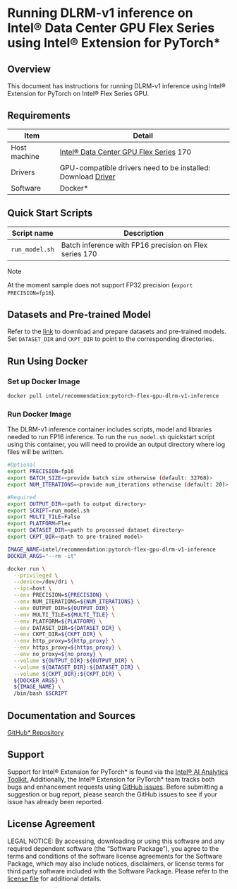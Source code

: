 # Running DLRM-v1 inference on Intel® Data Center GPU Flex Series using Intel® Extension for PyTorch*

## Overview

This document has instructions for running DLRM-v1 inference using Intel® Extension for PyTorch on Intel® Flex Series GPU.

## Requirements
| Item | Detail |
| ------ | ------- |
| Host machine  | [Intel® Data Center GPU Flex Series](https://ark.intel.com/content/www/us/en/ark/products/series/230021/intel-data-center-gpu-flex-series.html) 170  |
| Drivers | GPU-compatible drivers need to be installed: Download [Driver](https://dgpu-docs.intel.com/driver/installation.html) |
| Software | Docker* |

## Quick Start Scripts

| Script name | Description |
|-------------|-------------|
| `run_model.sh` | Batch inference with FP16 precision on Flex series 170 |

> [!NOTE]
> At the moment sample does not support FP32 precision (`export PRECISION=fp16`).

## Datasets and Pre-trained Model

Refer to the [link](README.md#prepare-dataset) to download and prepare datasets and pre-trained models. Set `DATASET_DIR` and `CKPT_DIR` to point to the corresponding directories. 

## Run Using Docker

### Set up Docker Image

```bash
docker pull intel/recommendation:pytorch-flex-gpu-dlrm-v1-inference
```
### Run Docker Image
The DLRM-v1 inference container includes scripts, model and libraries needed to run FP16 inference. To run the `run_model.sh` quickstart script using this container, you will need to provide an output directory where log files will be written.

```bash
#Optional
export PRECISION=fp16
export BATCH_SIZE=<provide batch size otherwise (default: 32768)>
export NUM_ITERATIONS=<provide num_iterations otherwise (default: 20)>

#Required
export OUTPUT_DIR=<path to output directory>
export SCRIPT=run_model.sh
export MULTI_TILE=False
export PLATFORM=Flex
export DATASET_DIR=<path to processed dataset directory>
export CKPT_DIR=<path to pre-trained model>

IMAGE_NAME=intel/recommendation:pytorch-flex-gpu-dlrm-v1-inference
DOCKER_ARGS="--rm -it"

docker run \
  --privileged \
  --device=/dev/dri \
  --ipc=host \
  --env PRECISION=${PRECISION} \
  --env NUM_ITERATIONS=${NUM_ITERATIONS} \
  --env OUTPUT_DIR=${OUTPUT_DIR} \
  --env MULTI_TILE=${MULTI_TILE} \
  --env PLATFORM=${PLATFORM} \
  --env DATASET_DIR=${DATASET_DIR} \
  --env CKPT_DIR=${CKPT_DIR} \
  --env http_proxy=${http_proxy} \
  --env https_proxy=${https_proxy} \
  --env no_proxy=${no_proxy} \
  --volume ${OUTPUT_DIR}:${OUTPUT_DIR} \
  --volume ${DATASET_DIR}:${DATASET_DIR} \
  --volume ${CKPT_DIR}:${CKPT_DIR} \
  ${DOCKER_ARGS} \
  ${IMAGE_NAME} \
  /bin/bash $SCRIPT
```
## Documentation and Sources

[GitHub* Repository](https://github.com/IntelAI/models/tree/master/docker/flex-gpu)

## Support
Support for Intel® Extension for PyTorch* is found via the [Intel® AI Analytics Toolkit.](https://www.intel.com/content/www/us/en/developer/tools/oneapi/ai-analytics-toolkit.html#gs.qbretz) Additionally, the Intel® Extension for PyTorch* team tracks both bugs and enhancement requests using [GitHub issues](https://github.com/intel/intel-extension-for-pytorch/issues). Before submitting a suggestion or bug report, please search the GitHub issues to see if your issue has already been reported.

## License Agreement

LEGAL NOTICE: By accessing, downloading or using this software and any required dependent software (the “Software Package”), you agree to the terms and conditions of the software license agreements for the Software Package, which may also include notices, disclaimers, or license terms for third party software included with the Software Package. Please refer to the [license file](https://github.com/IntelAI/models/tree/master/third_party) for additional details.
